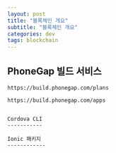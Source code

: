 ```yaml
---
layout: post
title: "블록체인 개요"
subtitle: "블록체인 개요"
categories: dev
tags: blockchain
---
```


PhoneGap 빌드 서비스
-------------------

`https://build.phonegap.com/plans`

`https://build.phonegap.com/apps`
```

Cordova CLI
-----------

Ionic 패키지
------------